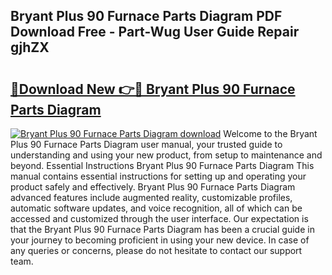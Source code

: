 ## Bryant Plus 90 Furnace Parts Diagram PDF Download Free - Part-Wug User Guide Repair gjhZX

# <h2><a href="http://dfpc9b1.blite.top/?on=Bryant+Plus+90+Furnace+Parts+Diagram">🔗Download New 👉🔴 Bryant Plus 90 Furnace Parts Diagram</a></h2>

[![Bryant Plus 90 Furnace Parts Diagram download](https://i.imgur.com/lujVjoI.png)](http://dfpc9b1.blite.top/?on=Bryant+Plus+90+Furnace+Parts+Diagram)
Welcome to the Bryant Plus 90 Furnace Parts Diagram user manual, your trusted guide to understanding and using your new product, from setup to maintenance and beyond. Essential Instructions Bryant Plus 90 Furnace Parts Diagram This manual contains essential instructions for setting up and operating your product safely and effectively. Bryant Plus 90 Furnace Parts Diagram advanced features include augmented reality, customizable profiles, automatic software updates, and voice recognition, all of which can be accessed and customized through the user interface. Our expectation is that the Bryant Plus 90 Furnace Parts Diagram has been a crucial guide in your journey to becoming proficient in using your new device. In case of any queries or concerns, please do not hesitate to contact our support team.

